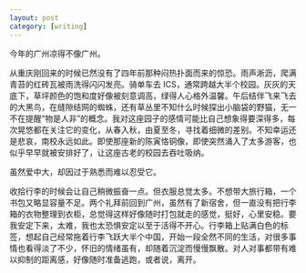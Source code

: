 ```yaml
---
layout: post
category: [writing]
---
```


今年的广州凉得不像广州。

从重庆刚回来的时候已然没有了四年前那种闷热扑面而来的惊恐。雨声淅沥，爬满青苔的红砖瓦被雨洗得闪闪发亮。骑单车去 ICS，通常跨越大半个校园。灰灰的天底下，草坪颜色的饱和度好像被刻意调高，绿得人心格外温馨。午后结伴飞来飞去的大黑鸟，在缝隙结网的蜘蛛，还有草丛里不知什么时候探出小脑袋的野猫，无一不在提醒“物是人非”的概念。我对这座园子的感情可能比自己想象得要深得多，每次晃悠都在关注它的变化，从春入秋，由夏至冬，寻找着细微的差别。不知幸运还是悲哀，南校永远如此。即使那座新的陈寅恪铜像，即使突然涌入了太多游客，也似乎早早就被安排好了，让这座古老的校园去吞吐吸纳。

虽然爱中大，却因过于熟悉而难以忍受它。

收拾行李的时候会让自己稍微振奋一点。但衣服总觉太多。不想带大旅行箱，一个书包又略显容量不足。两个礼拜前回到广州，虽然有了新宿舍，但一直没有把行李箱的衣物整理到衣柜，总觉得这样好像随时打包就走的感觉，挺好，心里安稳。要我安定下来，太难，我也太恐惧安定以至于活得不开心。行李箱上贴满白色的标签，想起自己经常拖着行李飞跃大半个中国，开始一段全然不同的生活，对很多事情也看得淡了不少，怀旧的情绪虽有，却随着沉淀而慢慢飘散。对人对事都带有难以抑制的距离感，好像随时准备逃跑，或者说，离开。
